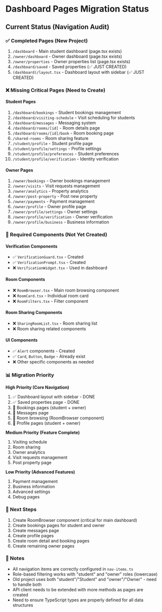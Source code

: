 # Dashboard Pages Migration Status

## Current Status (Navigation Audit)

### ✅ Completed Pages (New Project)
1. `/dashboard` - Main student dashboard (page.tsx exists)
2. `/owner/dashboard` - Owner dashboard (page.tsx exists)
3. `/owner/properties` - Owner properties list (page.tsx exists)
4. `/dashboard/saved` - Saved properties (✅ JUST CREATED)
5. `(dashboard)/layout.tsx` - Dashboard layout with sidebar (✅ JUST CREATED)

### ❌ Missing Critical Pages (Need to Create)

#### Student Pages
1. `/dashboard/bookings` - Student bookings management
2. `/dashboard/visiting-schedule` - Visit scheduling for students
3. `/dashboard/messages` - Messaging system
4. `/dashboard/rooms/[id]` - Room details page
5. `/dashboard/rooms/[id]/book` - Room booking page
6. `/shared-rooms` - Room sharing feature
7. `/student/profile` - Student profile page
8. `/student/profile/settings` - Profile settings
9. `/student/profile/preferences` - Student preferences
10. `/student/profile/verification` - Identity verification

#### Owner Pages
1. `/owner/bookings` - Owner bookings management
2. `/owner/visits` - Visit requests management
3. `/owner/analytics` - Property analytics
4. `/owner/post-property` - Post new property
5. `/owner/payments` - Payment management
6. `/owner/profile` - Owner profile page
7. `/owner/profile/settings` - Owner settings
8. `/owner/profile/verification` - Owner verification
9. `/owner/profile/business` - Business information

### 🔧 Required Components (Not Yet Created)

#### Verification Components
- ✅ `VerificationGuard.tsx` - Created
- ✅ `VerificationPrompt.tsx` - Created
- ❌ `VerificationWidget.tsx` - Used in dashboard

#### Room Components
- ❌ `RoomBrowser.tsx` - Main room browsing component
- ❌ `RoomCard.tsx` - Individual room card
- ❌ `RoomFilters.tsx` - Filter component

#### Room Sharing Components
- ❌ `SharingRoomList.tsx` - Room sharing list
- ❌ Room sharing related components

#### UI Components
- ✅ `Alert` components - Created
- ✅ `Card`, `Button`, `Badge` - Already exist
- ❌ Other specific components as needed

### 📊 Migration Priority

**High Priority (Core Navigation)**
1. ✅ Dashboard layout with sidebar - DONE
2. ✅ Saved properties page - DONE
3. 🔄 Bookings pages (student + owner)
4. 🔄 Messages page
5. 🔄 Room browsing (RoomBrowser component)
6. 🔄 Profile pages (student + owner)

**Medium Priority (Feature Complete)**
1. Visiting schedule
2. Room sharing
3. Owner analytics
4. Visit requests management
5. Post property page

**Low Priority (Advanced Features)**
1. Payment management
2. Business information
3. Advanced settings
4. Debug pages

### 🎯 Next Steps

1. Create RoomBrowser component (critical for main dashboard)
2. Create bookings pages for student and owner
3. Create messages page
4. Create profile pages
5. Create room detail and booking pages
6. Create remaining owner pages

### 📝 Notes

- All navigation items are correctly configured in `nav-items.ts`
- Role-based filtering works with "student" and "owner" roles (lowercase)
- Old project uses both "student"/"Student" and "owner"/"Owner" - need to handle both
- API client needs to be extended with more methods as pages are created
- Need to ensure TypeScript types are properly defined for all data structures


